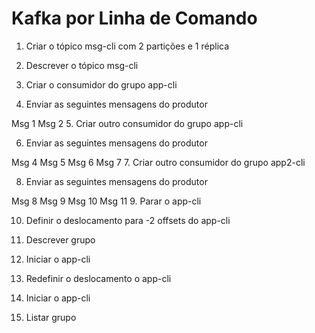 # Kafka por Linha de Comando

1. Criar o tópico msg-cli com 2 partições e 1 réplica

2. Descrever o tópico msg-cli

3. Criar o consumidor do grupo app-cli

4. Enviar as seguintes mensagens do produtor

Msg 1
Msg 2
5. Criar outro consumidor do grupo app-cli

6. Enviar as seguintes mensagens do produtor

Msg 4
Msg 5
Msg 6
Msg 7
7. Criar outro consumidor do grupo app2-cli

8. Enviar as seguintes mensagens do produtor

Msg 8
Msg 9
Msg 10
Msg 11
9. Parar o app-cli

10. Definir o deslocamento para -2 offsets do app-cli

11. Descrever grupo

12. Iniciar o app-cli

13. Redefinir o deslocamento o app-cli

14. Iniciar o app-cli

15. Listar grupo
